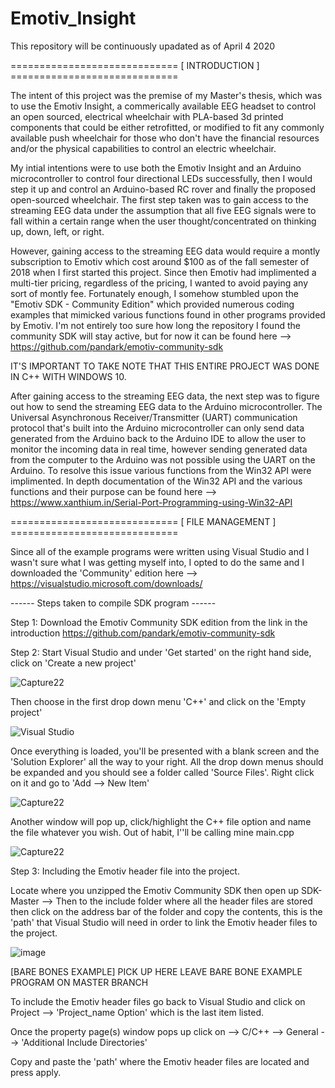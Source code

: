 # Emotiv_Insight

This repository will be continuously upadated as of April 4 2020

 =============================  [ INTRODUCTION ]  =============================

The intent of this project was the premise of my Master's thesis, which was to use the Emotiv Insight, a commerically available EEG headset to control an open sourced, electrical wheelchair with PLA-based 3d printed components that could be either retrofitted, or modified to fit any commonly available push wheelchair for those who don't have the financial resources and/or the physical capabilities to control an electric wheelchair.

My intial intentions were to use both the Emotiv Insight and an Arduino microcontroller to control four directional LEDs successfully, then I would step it up and control an Arduino-based RC rover and finally the proposed open-sourced wheelchair. The first step taken was to gain access to the streaming EEG data under the assumption that all five EEG signals were to fall within a certain range when the user thought/concentrated on thinking up, down, left, or right.

However, gaining access to the streaming EEG data would require a montly subscription to Emotiv which cost around $100 as of the fall semester of 2018 when I first started this project. Since then Emotiv had implimented a multi-tier pricing, regardless of the pricing, I wanted to avoid paying any sort of montly fee. Fortunately enough, I somehow stumbled upon the "Emotiv SDK - Community Edition" which provided numerous coding examples that mimicked various functions found in other programs provided by Emotiv. I'm not entirely too sure how long the repository I found the community SDK will stay active, but for now it can be found here --> 
https://github.com/pandark/emotiv-community-sdk

IT'S IMPORTANT TO TAKE NOTE THAT THIS ENTIRE PROJECT WAS DONE IN C++ WITH WINDOWS 10. 

After gaining access to the streaming EEG data, the next step was to figure out how to send the streaming EEG data to the Arduino microcontroller. The Universal Asynchronous Receiver/Transmitter (UART) communication protocol that's built into the Arduino microcontroller can only send data generated from the Arduino back to the Arduino IDE to allow the user to monitor the incoming data in real time, however sending generated data from the computer to the Arduino was not possible using the UART on the Arduino. To resolve this issue various functions from the Win32 API were implimented. In depth documentation of the Win32 API and the various functions and their purpose can be found here --> https://www.xanthium.in/Serial-Port-Programming-using-Win32-API

 =============================  [ FILE MANAGEMENT ]  =============================

Since all of the example programs were written using Visual Studio and I wasn't sure what I was getting myself into, I opted to do the same and I downloaded the 'Community' edition here --> https://visualstudio.microsoft.com/downloads/

------ Steps taken to compile SDK program ------

Step 1: Download the Emotiv Community SDK edition from the link in the introduction
https://github.com/pandark/emotiv-community-sdk

Step 2: Start Visual Studio and under 'Get started' on the right hand side, click on 'Create a new project'

![Capture22](https://user-images.githubusercontent.com/39348633/83283699-3ccb8980-a1a1-11ea-9e65-ffa6595e668b.JPG)

Then choose in the first drop down menu 'C++' and click on the 'Empty project'

![Visual Studio](https://user-images.githubusercontent.com/39348633/83285122-58379400-a1a3-11ea-99fb-69b7b904f075.JPG)

Once everything is loaded, you'll be presented with a blank screen and the 'Solution Explorer' all the way to your right. All the drop down menus should be expanded and you should see a folder called 'Source Files'. Right click on it and go to 'Add --> New Item'

![Capture22](https://user-images.githubusercontent.com/39348633/83313212-e0855b80-a1da-11ea-9d24-d222ec9e532e.JPG)


Another window will pop up, click/highlight the C++ file option and name the file whatever you wish. Out of habit, I''ll be calling mine main.cpp

![Capture22](https://user-images.githubusercontent.com/39348633/83313256-11659080-a1db-11ea-960f-075b093e18e9.JPG)

Step 3: Including the Emotiv header file into the project.

Locate where you unzipped the Emotiv Community SDK then open up SDK-Master --> Then to the include folder where all the header files are stored then click on the address bar of the folder and copy the contents, this is the 'path' that Visual Studio will need in order to link the Emotiv header files to the project.

![image](https://user-images.githubusercontent.com/39348633/83313907-c39e5780-a1dd-11ea-9f05-3a1e9eb46623.png)

[BARE BONES EXAMPLE] PICK UP HERE LEAVE BARE BONE EXAMPLE PROGRAM ON MASTER BRANCH


To include the Emotiv header files go back to Visual Studio and click on Project --> 'Project_name Option' which is the last item listed.

Once the property page(s) window pops up click on --> C/C++ --> General --> 'Additional Include Directories' 

Copy and paste the 'path' where the Emotiv header files are located and press apply. 

